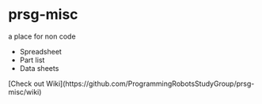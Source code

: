 # prsg-misc
a place for non code 
<ul>
<li>Spreadsheet</li>
<li>Part list</li>
<li>Data sheets</li>
</ul>
[Check out Wiki](https://github.com/ProgrammingRobotsStudyGroup/prsg-misc/wiki)
